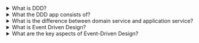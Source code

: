 <details>
  <summary>What is DDD?</summary>
Domain-Driven Design (DDD) is a software development approach aimed at managing complex software projects by emphasizing the importance of deeply understanding the domain 
  (the business area or problem space) in which the software will be used. This methodology helps create a shared understanding among all stakeholders, 
  ensuring that the software accurately reflects the real-world processes and needs it is designed to address. The key concepts of DDD include:

Domain-Driven Design is particularly useful for complex domains where a deep understanding of business logic is crucial, and it thrives in environments where continuous collaboration and communication are possible.

Benefits of DDD
- Business Alignment: Ensures the software matches the actual business needs.
- Clear Communication: Promotes better understanding among team members.
- Adaptability: Makes it easier to update the software when business processes change.
  
Challenges of DDD
- Learning Curve: Requires time to understand and implement.
- Complexity: Can add complexity, especially in large projects.
- Initial Effort: Needs significant initial effort to establish a solid domain model and common language.
</details>

<details>
  <summary>What the DDD app consists of?</summary>
  Domain-driven design also defines several high-level concepts that can be used in conjunction with one another to create and modify domain models:

- **Entity**: DO that has an ID and is mutable
- **Value Object**: DO that has no id and is immutable)
- **Aggregate**: A cluster of entities and value objects with defined boundaries around the group.
- **Domain Event**: An object that records a discrete event related to model activity within the system. While *all* events within the system could be tracked, a domain event is only created for event types that the domain experts care about.
- **Domain Services** : Encapsulates *business logic* that doesn't naturally fit within a domain object, and are **NOT** typical CRUD operations – those would belong to a *Repository*.
- **Application Services** : Used by external consumers to talk to your system (think *Web Services*). If consumers need access to CRUD operations, they would be exposed here.
- **Infrastructure Services** : Used to abstract technical concerns (e.g. MSMQ, email provider, etc).
- **Repositories**: Not to be confused with common version control repositories, the DDD meaning of a repository is a service that uses a global interface to provide access to all entities and value objects within a particular aggregate collection. Methods should be defined to allow for the creation, modification, and deletion of objects within the aggregate. However, by using this repository service to make data queries, the goal is to remove such data query capabilities from within the business logic of object models

</details>

<details>
  <summary>What is the difference between domain service and application service?</summary>

  While both Application services and Domain services implement the business rules, there are fundamental logical and formal differences;
- Application Services implement the **use cases** of the application (user interactions in a typical web application), while Domain Services implement the **core, use case-independent domain logic**.
- Application Services get/return Data Transfer Objects, Domain Service methods typically get and return the **domain objects** (entities, value objects).
- Domain services are typically used by the Application Services or other Domain Services, while Application Services are used by the Presentation Layer or Client Applications.
</details>

<details>
  <summary>What is Event Driven Design?</summary>

Event-Driven Design (EDD) is an architectural pattern and methodology used in software development, where the flow of the application is determined 
by events that occur rather than by a sequential flow of control.

Benefits of Event-Driven Design:
- Scalability: Supports scalable and responsive systems by handling events asynchronously.
- Modularity: Promotes modular and loosely coupled architectures, making it easier to add or modify functionalities.
Challenges of Event-Driven Design:
- Complexity: Managing event flows and ensuring proper sequencing of event handlers can be complex.
- Eventual Consistency: Ensuring consistency across distributed systems when events are processed asynchronously.
- Debugging: Debugging and tracing event flows can be challenging compared to traditional sequential programming.
</details>

<details>
  <summary>What are the key aspects of Event-Driven Design?</summary>

- Events: Events are occurrences or happenings within the system or from external sources that are of interest to the application. These can include user actions (like clicking a button), system notifications (like a file being updated), or messages from other services.
- Event Handlers: Event-Driven Design relies on event handlers, which are functions or methods that are executed in response to specific events. When an event occurs, the corresponding event handler is triggered to perform some action or process related to that event.
- Asynchronous Processing: Events are typically processed asynchronously, meaning the application can continue to handle other tasks while waiting for events to occur. This asynchronous nature can improve responsiveness and scalability.
- Loose Coupling: Event-Driven Design promotes loose coupling between components. Components or services that generate events do not need to know anything about the components that handle those events, promoting modularity and flexibility in the system architecture.
- Publish-Subscribe Model: Often, Event-Driven Design utilizes a publish-subscribe (pub-sub) model, where components (publishers) emit events without knowledge of which components (subscribers) will handle them. Subscribers can register interest in specific types of events and receive notifications when those events occur.
</details>
